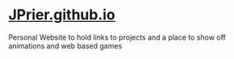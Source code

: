 # [JPrier.github.io](https://jprier.github.io/)

Personal Website to hold links to projects and a place to show off animations and web based games
